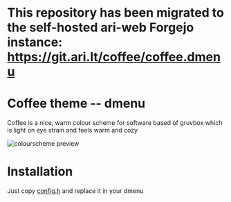# This repository has been migrated to the self-hosted ari-web Forgejo instance: <https://git.ari.lt/coffee/coffee.dmenu>
# Coffee theme -- dmenu

Coffee is a nice, warm colour scheme for software
based of gruvbox which is light on eye strain and feels
warm and cozy

![colourscheme preview](https://files.ari-web.xyz/files/github.com.coffee.dmenu.jpg)

# Installation

Just copy [config.h](/config.h) and replace it in your dmenu
